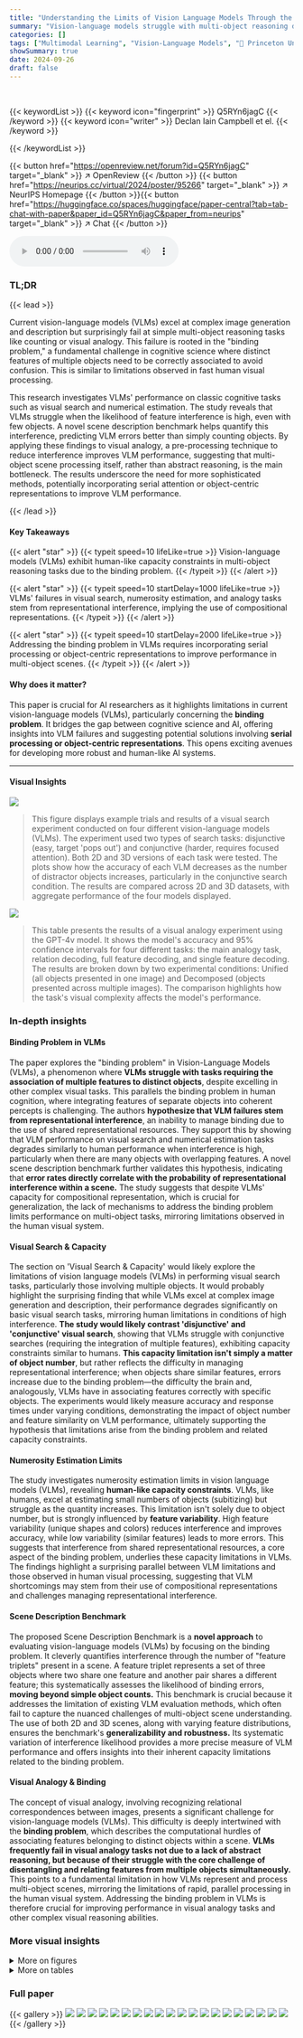 ```yaml
---
title: "Understanding the Limits of Vision Language Models Through the Lens of the Binding Problem"
summary: "Vision-language models struggle with multi-object reasoning due to the binding problem; this paper reveals human-like capacity limits in VLMs and proposes solutions."
categories: []
tags: ["Multimodal Learning", "Vision-Language Models", "🏢 Princeton University",]
showSummary: true
date: 2024-09-26
draft: false
---
```


<br>

{{< keywordList >}}
{{< keyword icon="fingerprint" >}} Q5RYn6jagC {{< /keyword >}}
{{< keyword icon="writer" >}} Declan Iain Campbell et el. {{< /keyword >}}
 
{{< /keywordList >}}

{{< button href="https://openreview.net/forum?id=Q5RYn6jagC" target="_blank" >}}
↗ OpenReview
{{< /button >}}
{{< button href="https://neurips.cc/virtual/2024/poster/95266" target="_blank" >}}
↗ NeurIPS Homepage
{{< /button >}}{{< button href="https://huggingface.co/spaces/huggingface/paper-central?tab=tab-chat-with-paper&paper_id=Q5RYn6jagC&paper_from=neurips" target="_blank" >}}
↗ Chat
{{< /button >}}



<audio controls>
    <source src="https://ai-paper-reviewer.com/Q5RYn6jagC/podcast.wav" type="audio/wav">
    Your browser does not support the audio element.
</audio>


### TL;DR


{{< lead >}}

Current vision-language models (VLMs) excel at complex image generation and description but surprisingly fail at simple multi-object reasoning tasks like counting or visual analogy. This failure is rooted in the "binding problem," a fundamental challenge in cognitive science where distinct features of multiple objects need to be correctly associated to avoid confusion. This is similar to limitations observed in fast human visual processing. 

This research investigates VLMs' performance on classic cognitive tasks such as visual search and numerical estimation.  The study reveals that VLMs struggle when the likelihood of feature interference is high, even with few objects. A novel scene description benchmark helps quantify this interference, predicting VLM errors better than simply counting objects. By applying these findings to visual analogy, a pre-processing technique to reduce interference improves VLM performance, suggesting that multi-object scene processing itself, rather than abstract reasoning, is the main bottleneck. The results underscore the need for more sophisticated methods, potentially incorporating serial attention or object-centric representations to improve VLM performance.

{{< /lead >}}


#### Key Takeaways

{{< alert "star" >}}
{{< typeit speed=10 lifeLike=true >}} Vision-language models (VLMs) exhibit human-like capacity constraints in multi-object reasoning tasks due to the binding problem. {{< /typeit >}}
{{< /alert >}}

{{< alert "star" >}}
{{< typeit speed=10 startDelay=1000 lifeLike=true >}} VLMs' failures in visual search, numerosity estimation, and analogy tasks stem from representational interference, implying the use of compositional representations. {{< /typeit >}}
{{< /alert >}}

{{< alert "star" >}}
{{< typeit speed=10 startDelay=2000 lifeLike=true >}} Addressing the binding problem in VLMs requires incorporating serial processing or object-centric representations to improve performance in multi-object scenes. {{< /typeit >}}
{{< /alert >}}

#### Why does it matter?
This paper is crucial for AI researchers as it highlights limitations in current vision-language models (VLMs), particularly concerning the **binding problem**.  It bridges the gap between cognitive science and AI, offering insights into VLM failures and suggesting potential solutions involving **serial processing or object-centric representations**. This opens exciting avenues for developing more robust and human-like AI systems.

------
#### Visual Insights



![](https://ai-paper-reviewer.com/Q5RYn6jagC/figures_2_1.jpg)

> This figure displays example trials and results of a visual search experiment conducted on four different vision-language models (VLMs).  The experiment used two types of search tasks: disjunctive (easy, target 'pops out') and conjunctive (harder, requires focused attention). Both 2D and 3D versions of each task were tested. The plots show how the accuracy of each VLM decreases as the number of distractor objects increases, particularly in the conjunctive search condition.  The results are compared across 2D and 3D datasets, with aggregate performance of the four models displayed.





![](https://ai-paper-reviewer.com/Q5RYn6jagC/tables_8_1.jpg)

> This table presents the results of a visual analogy experiment using the GPT-4v model.  It shows the model's accuracy and 95% confidence intervals for four different tasks: the main analogy task, relation decoding, full feature decoding, and single feature decoding. The results are broken down by two experimental conditions: Unified (all objects presented in one image) and Decomposed (objects presented across multiple images).  The comparison highlights how the task's visual complexity affects the model's performance.





### In-depth insights


#### Binding Problem in VLMs
The paper explores the "binding problem" in Vision-Language Models (VLMs), a phenomenon where **VLMs struggle with tasks requiring the association of multiple features to distinct objects**, despite excelling in other complex visual tasks.  This parallels the binding problem in human cognition, where integrating features of separate objects into coherent percepts is challenging. The authors **hypothesize that VLM failures stem from representational interference**, an inability to manage binding due to the use of shared representational resources. They support this by showing that VLM performance on visual search and numerical estimation tasks degrades similarly to human performance when interference is high, particularly when there are many objects with overlapping features.  A novel scene description benchmark further validates this hypothesis, indicating that **error rates directly correlate with the probability of representational interference within a scene.**  The study suggests that despite VLMs' capacity for compositional representation, which is crucial for generalization,  the lack of mechanisms to address the binding problem limits performance on multi-object tasks, mirroring limitations observed in the human visual system.

#### Visual Search & Capacity
The section on 'Visual Search & Capacity' would likely explore the limitations of vision language models (VLMs) in performing visual search tasks, particularly those involving multiple objects.  It would probably highlight the surprising finding that while VLMs excel at complex image generation and description, their performance degrades significantly on basic visual search tasks, mirroring human limitations in conditions of high interference.  **The study would likely contrast 'disjunctive' and 'conjunctive' visual search**, showing that VLMs struggle with conjunctive searches (requiring the integration of multiple features), exhibiting capacity constraints similar to humans.  **This capacity limitation isn't simply a matter of object number**, but rather reflects the difficulty in managing representational interference; when objects share similar features, errors increase due to the binding problem—the difficulty the brain and, analogously, VLMs have in associating features correctly with specific objects. The experiments would likely measure accuracy and response times under varying conditions, demonstrating the impact of object number and feature similarity on VLM performance, ultimately supporting the hypothesis that limitations arise from the binding problem and related capacity constraints.

#### Numerosity Estimation Limits
The study investigates numerosity estimation limits in vision language models (VLMs), revealing **human-like capacity constraints**.  VLMs, like humans, excel at estimating small numbers of objects (subitizing) but struggle as the quantity increases. This limitation isn't solely due to object number, but is strongly influenced by **feature variability**.  High feature variability (unique shapes and colors) reduces interference and improves accuracy, while low variability (similar features) leads to more errors.  This suggests that interference from shared representational resources, a core aspect of the binding problem, underlies these capacity limitations in VLMs. The findings highlight a surprising parallel between VLM limitations and those observed in human visual processing, suggesting that VLM shortcomings may stem from their use of compositional representations and challenges managing representational interference.

#### Scene Description Benchmark
The proposed Scene Description Benchmark is a **novel approach** to evaluating vision-language models (VLMs) by focusing on the binding problem.  It cleverly quantifies interference through the number of "feature triplets" present in a scene.  A feature triplet represents a set of three objects where two share one feature and another pair shares a different feature; this systematically assesses the likelihood of binding errors, **moving beyond simple object counts.** This benchmark is crucial because it addresses the limitation of existing VLM evaluation methods, which often fail to capture the nuanced challenges of multi-object scene understanding.  The use of both 2D and 3D scenes, along with varying feature distributions, ensures the benchmark's **generalizability and robustness.** Its systematic variation of interference likelihood provides a more precise measure of VLM performance and offers insights into their inherent capacity limitations related to the binding problem.

#### Visual Analogy & Binding
The concept of visual analogy, involving recognizing relational correspondences between images, presents a significant challenge for vision-language models (VLMs).  This difficulty is deeply intertwined with the **binding problem**, which describes the computational hurdles of associating features belonging to distinct objects within a scene.  **VLMs frequently fail in visual analogy tasks not due to a lack of abstract reasoning, but because of their struggle with the core challenge of disentangling and relating features from multiple objects simultaneously.** This points to a fundamental limitation in how VLMs represent and process multi-object scenes, mirroring the limitations of rapid, parallel processing in the human visual system.  Addressing the binding problem in VLMs is therefore crucial for improving performance in visual analogy tasks and other complex visual reasoning abilities.


### More visual insights

<details>
<summary>More on figures
</summary>


![](https://ai-paper-reviewer.com/Q5RYn6jagC/figures_4_1.jpg)

> This figure presents results from numerical estimation tasks performed on both text-to-image and multimodal language models.  The top shows examples of generated images and the overall performance of text-to-image models in relation to the number and category of objects. The bottom shows examples of the stimuli used in the numerosity estimation task, the performance of multimodal models in 2D and 3D settings, and the overall performance of the models in relation to the number of objects and feature entropy.


![](https://ai-paper-reviewer.com/Q5RYn6jagC/figures_6_1.jpg)

> This figure demonstrates the results of a novel scene description task designed to test the impact of representational interference on Vision Language Models (VLMs).  The task involves describing scenes with varying numbers of objects and feature triplets (sets of three objects where pairs share features).  Panels (B-D) show how the number of errors in scene descriptions increases with both the number of objects and feature triplets, supporting the hypothesis that representational interference due to the binding problem hinders VLMs’ performance.


![](https://ai-paper-reviewer.com/Q5RYn6jagC/figures_7_1.jpg)

> This figure illustrates the visual analogy task used in the experiment.  It shows two versions of the task: a unified condition where all pairs are shown in a single image, and a decomposed condition where the source pair and target pairs are shown in separate images. The goal is to identify the target pair that shares the same relationships (in this case, shape and color) as the source pair. The decomposed condition aims to reduce the potential interference from multiple objects in a single image.


![](https://ai-paper-reviewer.com/Q5RYn6jagC/figures_12_1.jpg)

> This figure shows example trials and results for 2D and 3D visual search tasks.  The left columns show examples of disjunctive search (where the target object differs from distractors by a single feature), and the middle columns show examples of conjunctive search (where the target shares features with distractors). The right-hand side presents the results for four different vision-language models on these search tasks, showing the relationship between accuracy and the number of objects presented.  The figure demonstrates how the performance of these models on the conjunctive search task is negatively impacted by the increasing number of objects, similar to human performance, suggesting that the models struggle to manage interference between objects.


![](https://ai-paper-reviewer.com/Q5RYn6jagC/figures_12_2.jpg)

> This figure presents results from numerical estimation tasks using both text-to-image (T2I) and multimodal language models. The top section shows examples of T2I generated images and model performance based on object count and category. The bottom section displays results from multimodal language models tested with varied image complexity (feature entropy) and object counts. Both sections highlight accuracy decreases as object number increases and demonstrate human-like capacity constraints.


![](https://ai-paper-reviewer.com/Q5RYn6jagC/figures_13_1.jpg)

> The figure displays the performance of the Claude Sonnet 3.5 model on three different visual search tasks: disjunctive search, conjunctive search, and a control disjunctive search. The control condition was designed to isolate the effect of target-distractor color similarity by varying the colors of targets and distractors between trials. The x-axis represents the number of objects present in the search array, while the y-axis represents the model's accuracy. The results show that the model performed well in disjunctive searches but had difficulty in conjunctive searches, especially as the number of objects increased. The control condition further demonstrates the importance of feature similarity in affecting search performance. 


![](https://ai-paper-reviewer.com/Q5RYn6jagC/figures_13_2.jpg)

> This figure displays the results of numerical estimation experiments performed on both text-to-image and multimodal language models.  The top section shows examples of images generated by T2I models and their performance in estimating object counts, showing a decline in accuracy as the number of objects increases. The bottom section presents similar experiments performed on multimodal language models, again showing a decrease in accuracy with more objects.  The impact of feature variability (entropy) is also explored, demonstrating that higher entropy (more visual distinctions between objects) leads to better performance. The results highlight the limitation of both model types in tasks involving numerosity estimations and their similarities to human limitations.


![](https://ai-paper-reviewer.com/Q5RYn6jagC/figures_18_1.jpg)

> This figure shows the results of a novel scene description task designed to test the impact of representational interference on vision-language models (VLMs). The task systematically varies the likelihood of interference by changing the number of feature triplets in the scene.  The results demonstrate that performance decreases as the number of feature triplets and objects increase, supporting the hypothesis that representational interference, a manifestation of the binding problem, underlies the limitations of VLMs in multi-object scene description.


</details>




<details>
<summary>More on tables
</summary>


![](https://ai-paper-reviewer.com/Q5RYn6jagC/tables_8_2.jpg)
> This table presents the results of a visual analogy experiment using the GPT-40 model.  It shows the accuracy and 95% confidence intervals for four different tasks: Analogy (solving the main analogy problem), Relation decoding (identifying relations between objects), Full feature decoding (identifying all features of objects), and Single feature decoding (identifying a single feature of an object). The results are shown separately for two conditions: Unified (all objects presented in one image) and Decomposed (objects presented across multiple images to reduce potential interference).

![](https://ai-paper-reviewer.com/Q5RYn6jagC/tables_8_3.jpg)
> This table presents the results of a visual analogy experiment using the Claude Sonnet 3.5 model.  It shows the model's accuracy in solving analogy tasks under two conditions: unified and decomposed. The unified condition presents all the visual information in a single image, while the decomposed condition breaks this information into multiple images.  The results are presented for the overall analogy task and for sub-tasks focused on relation decoding, full feature decoding, and single feature decoding.  95% confidence intervals are provided for all accuracy scores.

![](https://ai-paper-reviewer.com/Q5RYn6jagC/tables_8_4.jpg)
> This table presents the results of a visual analogy task performed by the Gemini Ultra 1.5 language model.  It shows the model's accuracy (and 95% confidence intervals) for four different subtasks: the main analogy task, relation decoding, full feature decoding, and single feature decoding.  The results are separated into two conditions: unified (source and target pairs in a single image) and decomposed (source and target pairs in separate images). The table highlights the performance differences between the two conditions, indicating how the decomposition of the task affects the model's ability to solve different aspects of the analogy problem.

</details>




### Full paper

{{< gallery >}}
<img src="https://ai-paper-reviewer.com/Q5RYn6jagC/1.png" class="grid-w50 md:grid-w33 xl:grid-w25" />
<img src="https://ai-paper-reviewer.com/Q5RYn6jagC/2.png" class="grid-w50 md:grid-w33 xl:grid-w25" />
<img src="https://ai-paper-reviewer.com/Q5RYn6jagC/3.png" class="grid-w50 md:grid-w33 xl:grid-w25" />
<img src="https://ai-paper-reviewer.com/Q5RYn6jagC/4.png" class="grid-w50 md:grid-w33 xl:grid-w25" />
<img src="https://ai-paper-reviewer.com/Q5RYn6jagC/5.png" class="grid-w50 md:grid-w33 xl:grid-w25" />
<img src="https://ai-paper-reviewer.com/Q5RYn6jagC/6.png" class="grid-w50 md:grid-w33 xl:grid-w25" />
<img src="https://ai-paper-reviewer.com/Q5RYn6jagC/7.png" class="grid-w50 md:grid-w33 xl:grid-w25" />
<img src="https://ai-paper-reviewer.com/Q5RYn6jagC/8.png" class="grid-w50 md:grid-w33 xl:grid-w25" />
<img src="https://ai-paper-reviewer.com/Q5RYn6jagC/9.png" class="grid-w50 md:grid-w33 xl:grid-w25" />
<img src="https://ai-paper-reviewer.com/Q5RYn6jagC/10.png" class="grid-w50 md:grid-w33 xl:grid-w25" />
<img src="https://ai-paper-reviewer.com/Q5RYn6jagC/11.png" class="grid-w50 md:grid-w33 xl:grid-w25" />
<img src="https://ai-paper-reviewer.com/Q5RYn6jagC/12.png" class="grid-w50 md:grid-w33 xl:grid-w25" />
<img src="https://ai-paper-reviewer.com/Q5RYn6jagC/13.png" class="grid-w50 md:grid-w33 xl:grid-w25" />
<img src="https://ai-paper-reviewer.com/Q5RYn6jagC/14.png" class="grid-w50 md:grid-w33 xl:grid-w25" />
<img src="https://ai-paper-reviewer.com/Q5RYn6jagC/15.png" class="grid-w50 md:grid-w33 xl:grid-w25" />
<img src="https://ai-paper-reviewer.com/Q5RYn6jagC/16.png" class="grid-w50 md:grid-w33 xl:grid-w25" />
<img src="https://ai-paper-reviewer.com/Q5RYn6jagC/17.png" class="grid-w50 md:grid-w33 xl:grid-w25" />
<img src="https://ai-paper-reviewer.com/Q5RYn6jagC/18.png" class="grid-w50 md:grid-w33 xl:grid-w25" />
<img src="https://ai-paper-reviewer.com/Q5RYn6jagC/19.png" class="grid-w50 md:grid-w33 xl:grid-w25" />
<img src="https://ai-paper-reviewer.com/Q5RYn6jagC/20.png" class="grid-w50 md:grid-w33 xl:grid-w25" />
{{< /gallery >}}